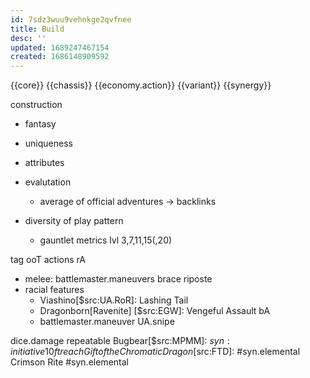 ```yaml
---
id: 7sdz3wuu9vehnkge2qvfnee
title: Build
desc: ''
updated: 1689247467154
created: 1686148909592
---
```


{{core}}
{{chassis}}
{{economy.action}}
{{variant}}
{{synergy}}

construction
- fantasy
- uniqueness
- attributes

- evalutation
  - average of official adventures
  -> backlinks
- diversity of play pattern
  - gauntlet
metrics
lvl 3,7,11,15(,20)

tag
ooT actions
  rA
- melee: battlemaster.maneuvers
  brace
  riposte
- racial features
  - Viashino[$src:UA.RoR]: Lashing Tail
  - Dragonborn[Ravenite] [$src:EGW]: Vengeful Assault
  bA
  - battlemaster.maneuver
    UA.snipe

dice.damage
  repeatable
      Bugbear[$src:MPMM]: $syn:initiative
        10ft reach
      Gift of the Chromatic Dragon[$src:FTD]: #syn.elemental
      Crimson Rite #syn.elemental
